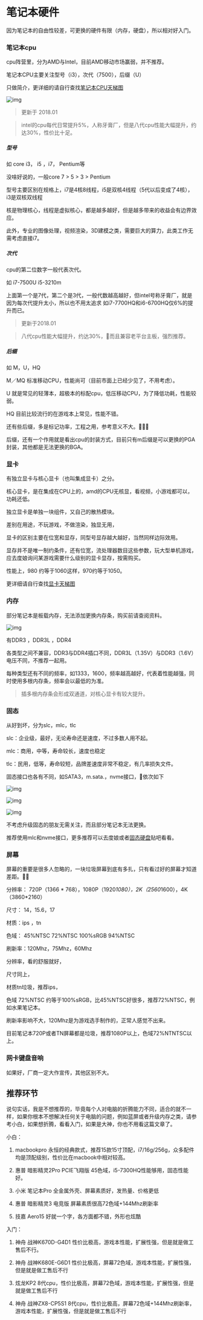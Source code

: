 # 笔记本硬件

因为笔记本的自由性较差，可更换的硬件有限（内存，硬盘），所以相对好入门。

### 笔记本cpu

cpu阵营里，分为AMD与Intel，目前AMD移动市场赢弱，并不推荐。

笔记本CPU主要关注型号（i3），次代（7500），后缀（U）

只做简介，更详细的请自行查找[笔记本CPU天梯图](https://www.baidu.com/s?ie=utf-8&f=8&rsv_bp=0&rsv_idx=1&tn=baidu&wd=%E7%AC%94%E8%AE%B0%E6%9C%ACcpu%E5%A4%A9%E6%A2%AF%E5%9B%BE&rsv_pq=d7bb926f00009de1&rsv_t=5e07XyAGEyXqPDt%2BaipJOVo5%2BmoHdLhbITyx3X%2FmYI3iwKLPBjR5sHAN%2BZM&rqlang=cn&rsv_enter=1&rsv_sug3=12&rsv_sug1=11&rsv_sug7=100)


![img](../img/2017112501.png)

> 更新于 2018.01

> intel的cpu每代日常提升5%，人称牙膏厂，但是八代cpu性能大幅提升，约达30%，性价比十足。

##### 型号

如 core i3， i5 ，i7， Pentium等

没啥好说的，一般core 7 > 5 > 3 > Pentium

型号主要区别在规格上，i7是4核8线程，i5是双核4线程（5代以后变成了4核），i3是双核双线程

核是物理核心，线程是虚拟核心，都是越多越好，但是越多带来的收益会有边界效应。

此外，专业的图像处理，视频渲染，3D建模之类，需要巨大的算力，此类工作无需考虑直接i7。

##### 次代

cpu的第二位数字一般代表次代。

如 i7-7500U i5-3210m

上面第一个是7代，第二个是3代，一般代数越高越好，但intel号称牙膏厂，就是因为每次代提升太小，所以也不用太追求
如i7-7700HQ和i6-6700HQ仅6%的提升而已。

> 更新于2018.01

> 八代cpu性能大幅提升，约达30%，而且兼容老平台主板，强烈推荐。

##### 后缀

如 M，U，HQ

M／MQ 标准移动CPU，性能尚可（目前市面上已经少见了，不用考虑）。

U 就是常见的轻薄本，超极本的标配cpu，低压移动CPU，为了降低功耗，性能较弱。

HQ 目前比较流行的在游戏本上常见，性能不错。

还有些后缀，多是标记功率，工程之用，参考意义不大。

后缀，还有一个作用就是看出cpu的封装方式，目前只有m后缀是可以更换的PGA封装，其他都是无法更换的BGA。

### 显卡

有独立显卡与核心显卡（也叫集成显卡）之分。

核心显卡，是在集成在CPU上的，amd的CPU无核显，看视频，小游戏都可以，功耗还低。

独立显卡是单独一块组件，又自己的散热模块。

差别在用途，不玩游戏，不做渲染，独显无用，

显卡的区别主要在位宽和显存，同型号显存越大越好，当然同样边际效用。

显存并不是唯一制约条件，还有位宽，流处理器数目这些参数，玩大型单机游戏，应去度娘询问某游戏需要什么级别的显卡显存，按需购买。

性能上，980 约等于1060这样，970约等于1050。

更详细请自行查找[显卡天梯图](https://www.baidu.com/s?ie=utf-8&f=8&rsv_bp=0&rsv_idx=1&tn=baidu&wd=%E6%98%BE%E5%8D%A1%E5%A4%A9%E6%A2%AF%E5%9B%BE&rsv_pq=bf33c61e0000d0eb&rsv_t=a595ALtk%2BzXClRtxRIiojp8gT7EvjHbruKrU5K2E4s7jxRIakPsImqLGO6g&rqlang=cn&rsv_enter=1&rsv_sug3=9&rsv_sug1=16&rsv_sug7=100)

### 内存

部分笔记本是板载内存，无法添加更换内存条，购买前请查阅资料。

![img](../img/2017112502.png)


有DDR3 ，DDR3L ，DDR4

各类型之间不兼容，DDR3与DDR4插口不同，DDR3L（1.35V）与DDR3（1.6V）电压不同，不推荐一起用。

每种类型还有不同的频率，如1333，1600，频率越高越好，代表着性能越强，同时使用多根内存条，频率会以最低的为准。

>插多根内存条会形成双通道，对核心显卡有较大提升。

### 固态

从好到坏，分为slc，mlc，tlc

slc：企业级，最好，无论寿命还是速度，不过多数人用不起。

mlc：商用，中等，寿命较长，速度也稳定

tlc：民用，低等，寿命较短，品牌差速度非常不稳定，有几率损失文件。

固态接口也各有不同，如SATA3，m.sata.，nvme接口，依次如下

![img](../img/2017112503.png)

![img](../img/2017112504.png)

![img](../img/2017112505.png)

不考虑升级固态的朋友无需关注，而且部分笔记本无法更换。

推荐使用mlc和nvme接口，更多推荐可以去度娘或者[固态硬盘](http://tieba.baidu.com/f?kw=%E5%9B%BA%E6%80%81%E7%A1%AC%E7%9B%98)贴吧看看。

### 屏幕

屏幕的重要是很多人忽略的，一块垃圾屏幕到底有多扎，只有看过好的屏幕才知道差距。

分辨率： 720P（1366 * 768），1080P（1920*1080），2K（2560*1600），4K（3860*2160）

尺寸： 14，15.6，17

材质：ips ，tn

色域： 45%NTSC 72%NTSC 100%sRGB 94%NTSC

刷新率：120Mhz，75Mhz，60Mhz

分辨率，看的舒服就好，

尺寸同上，

材质tn垃圾，推荐ips，

色域 72%NTSC 约等于100%sRGB，比45%NTSC好很多，推荐72%NTSC，例如水果笔记本。

刷新率影响不大，120Mhz是为游戏选手制作的，正常人感觉不出来。

目前笔记本720P或者TN屏幕都是垃圾，推荐1080P以上，色域72%NTNTSC以上。

### 网卡键盘音响

如果好，厂商一定大作宣传，其他区别不大。


## 推荐环节

说句实话，我是不想推荐的，毕竟每个人对电脑的折腾能力不同，适合的就不一样，如果你根本不想解决任何关于电脑的问题，例如蓝屏或者升级内存之类，请参考小白，如果想折腾，看看入门，如果是大神，你也不用看这篇文章了。

小白：

1. macbookpro 永恒的经典款式，推荐15款15寸顶配，i7/16g/256g，众多配件均是顶配级别，性价比在macbook中相对较高。

2. 惠普 暗影精灵2Pro PCIE飞翔版  45色域，i5-7300HQ性能够用，固态性能好。

3. 小米 笔记本Pro    全金属外壳、屏幕素质好，发热量、价格更低

4. 惠普 暗影精灵3 电竞版   屏幕素质很高72色域+144Mhz刷新率

5. 技嘉 Aero15 好就一个字，各方面都不错，外形也炫酷

入门：

1. 神舟 战神K670D-G4D1 性价比极高，游戏本性能，扩展性强，但是就是做工售后不行。

2. 神舟 战神K680E-G6D1  性价比极高，屏幕72色域，游戏本性能，扩展性强，但是就是做工售后不行

3. 炫龙KP2   8代cpu，性价比极高，屏幕72色域，游戏本性能，扩展性强，但是就是做工售后不行

4. 神舟 战神ZX8-CP5S1  8代cpu，性价比极高，屏幕72色域+144Mhz刷新率，游戏本性能，扩展性强，但是就是做工售后不行